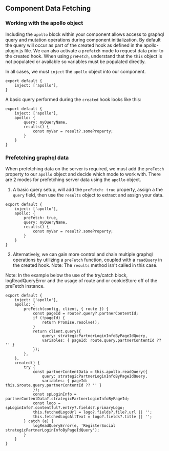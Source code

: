 ## Component Data Fetching

### Working with the apollo object

Including the `apollo` block within your component allows access to graphql query and mutation operations during component initialization. By default the query will occur as part of the created hook as defined in the apollo-plugin.js file. We can also activate a `prefetch` mode to request data prior to the created hook. When using `preFetch`, understand that the `this` object is not populated or available so variables must be populated directly.

In all cases, we must `inject` the `apollo` object into our component.

```
export default {
	inject: ['apollo'],
}
```

A basic query performed during the `created` hook looks like this:
```
export default {
	inject: ['apollo'],
	apollo: {
		query: myQueryName,
		results() {
			const myVar = result?.someProperty;
		}
	}
}
```

### Prefetching graphql data

When prefetching data on the server is required, we must add the `preFetch` property to our `apollo` object and decide which mode to work with. There are 2 modes for prefetching server data using the `apollo` object.

1. A basic query setup, will add the `preFetch: true` property, assign a the `query` field, then use the `results` object to extract and assign your data.
```
export default {
	inject: ['apollo'],
	apollo: {
		preFetch: true,
		query: myQueryName,
		results() {
			const myVar = result?.someProperty;
		}
	}
}
```

2. Alternatively, we can gain more control and chain multiple graphql operations by utilizing a `preFetch` function, coupled with a `readQuery` in the created hook. Note: The `results` method isn't called in this case.

Note: In the example below the use of the try/catch block, logReadQueryError and the usage of route and or cookieStore off of the preFetch instance.
```
export default {
	inject: ['apollo'],
	apollo: {
		preFetch(config, client, { route }) {
			const pageId = route?.query?.partnerContentId;
			if (!pageId) {
				return Promise.resolve();
			}
			return client.query({
				query: strategicPartnerLoginInfoByPageIdQuery,
				variables: { pageId: route.query.partnerContentId ?? '' }
			});
		},
	},
	created() {
		try {
			const partnerContentData = this.apollo.readQuery({
				query: strategicPartnerLoginInfoByPageIdQuery,
				variables: { pageId: this.$route.query.partnerContentId ?? '' }
			});
			const spLoginInfo = partnerContentData?.strategicPartnerLoginInfoByPageId;
			const logo = spLoginInfo?.contentful?.entry?.fields?.primaryLogo;
			this.fetchedLogoUrl = logo?.fields?.file?.url || '';
			this.fetchedLogoAltText = logo?.fields?.title || '';
		} catch (e) {
			logReadQueryError(e, 'RegisterSocial strategicPartnerLoginInfoByPageIdQuery');
		}
	}
}
```
